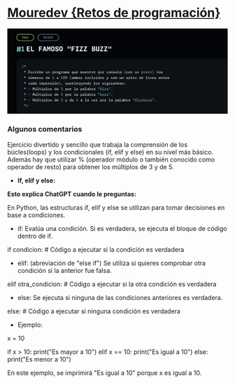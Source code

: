 # [Mouredev {Retos de programación}](https://retosdeprogramacion.com/ejercicios/)

![Goal](/Images//mouredev_fizzbuzz.png)



### Algunos comentarios

 Ejercicio divertido y sencillo que trabaja la comprensión de los búcles(loops) y los condicionales (if, elif y else) en su nivel más básico. Además hay que utilizar % (operador módulo o también conocido como operador de resto) para obtener los múltiplos de 3 y de 5.

- **If, elif y else:**

**Esto explica ChatGPT cuando le preguntas:**

En Python, las estructuras if, elif y else se utilizan para tomar decisiones en base a condiciones.

- if: Evalúa una condición. Si es verdadera, se ejecuta el bloque de código dentro de if.

if condicion:
    # Código a ejecutar si la condición es verdadera

- elif: (abreviación de "else if") Se utiliza si quieres comprobar otra condición si la anterior fue falsa.

elif otra_condicion:
    # Código a ejecutar si la otra condición es verdadera

- else: Se ejecuta si ninguna de las condiciones anteriores es verdadera.

else:
    # Código a ejecutar si ninguna condición es verdadera

- Ejemplo:

x = 10

if x > 10:
    print("Es mayor a 10")
elif x == 10:
    print("Es igual a 10")
else:
    print("Es menor a 10")

En este ejemplo, se imprimirá "Es igual a 10" porque x es igual a 10.
 
